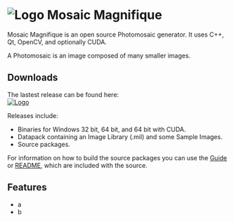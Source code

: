 # ![Logo](https://github.com/MorganGrundy/MosaicMagnifique/blob/master/src/MosaicMagnifique.ico) Mosaic Magnifique

Mosaic Magnifique is an open source Photomosaic generator. It uses C++, Qt, OpenCV, and optionally CUDA.

A Photomosaic is an image composed of many smaller images.

## Downloads
The lastest release can be found here:  
[![Logo](https://github.com/MorganGrundy/MosaicMagnifique/blob/master/src/MosaicMagnifique.ico)](https://github.com/MorganGrundy/MosaicMagnifique/releases/latest)

Releases include:
- Binaries for Windows 32 bit, 64 bit, and 64 bit with CUDA.  
- Datapack containing an Image Library (.mil) and some Sample Images.
- Source packages.

For information on how to build the source packages you can use the [Guide](https://github.com/MorganGrundy/MosaicMagnifique/blob/master/Guide.pdf) or [README](https://github.com/MorganGrundy/MosaicMagnifique/blob/master/README.md), which are included with the source.

## Features
- a
- b
